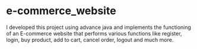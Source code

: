 # e-commerce_website
I developed this project using advance java and implements the functioning of an E-commerce website that performs  various functions like register, login, buy product, add to cart, cancel order, logout and much more.
